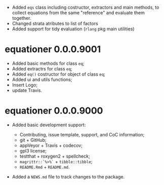 * Added `eqs` class including costructor, extractors and main methods,
  to collect equations from the same "reference" and evaluate them
  together.
* Changed strata atributes to list of factors
* Added support for tidy evaluation (`rlang` pkg main utilities)

# equationer 0.0.0.9001

* Added basic methods for class `eq`; 
* Added extractrs for class `eq`;
* Added `eq()` costructor for object of class `eq`;
* Added ui and utils functions;
* Insert Logo;
* update Travis.

# equationer 0.0.0.9000

* Added basic development support:
  - Contributing, issue template, support, and CoC information;
  - git + GitHub;
  - appVeyor + Travis + codecov;
  - gpl3 license;
  - testthat + roxygen2 + spellcheck;
  - `` magrittr::`%>%` `` + `tibble::tibble`;
  - `README.Rmd` + `README.md`.

* Added a `NEWS.md` file to track changes to the package.
